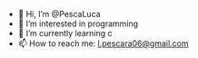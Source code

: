 - 👋 Hi, I’m @PescaLuca
- 👀 I’m interested in programming
- 🌱 I’m currently learning c 
- 📫 How to reach me: l.pescara06@gmail.com

<!---
PescaLuca/PescaLuca is a ✨ special ✨ repository because its `README.md` (this file) appears on your GitHub profile.
You can click the Preview link to take a look at your changes.
--->
